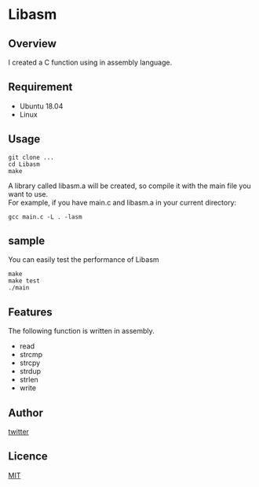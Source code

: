 # Libasm

## Overview

I created a C function using in assembly language.

## Requirement

- Ubuntu 18.04
- Linux

## Usage

```
git clone ...
cd Libasm
make
```

A library called libasm.a will be created, so compile it with the main file you want to use.  
For example, if you have main.c and libasm.a in your current directory:

```
gcc main.c -L . -lasm
```

## sample

You can easily test the performance of Libasm

```
make
make test
./main
```

## Features


The following function is written in assembly.

- read
- strcmp
- strcpy
- strdup
- strlen
- write

## Author

[twitter](https://twitter.com/Kotabrog)

## Licence

[MIT](https://github.com/kotabrog/Libasm/blob/main/LICENSE)